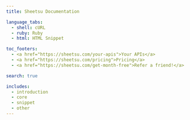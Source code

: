 ```yaml
---
title: Sheetsu Documentation

language_tabs:
  - shell: cURL
  - ruby: Ruby
  - html: HTML Snippet

toc_footers:
  - <a href="https://sheetsu.com/your-apis">Your APIs</a>
  - <a href="https://sheetsu.com/pricing">Pricing</a>
  - <a href="https://sheetsu.com/get-month-free">Refer a friend!</a>

search: true

includes:
  - introduction
  - core
  - snippet
  - other
---
```

